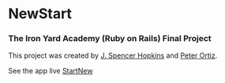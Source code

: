 NewStart
==================================

### The Iron Yard Academy (Ruby on Rails) Final Project 

This project was created by [J. Spencer Hopkins](https://github.com/jspencerhopkins) and
[Peter Ortiz](https://github.com/Peterortiz82).

See the app live [StartNew](http://sleepy-falls-5777.herokuapp.com)


